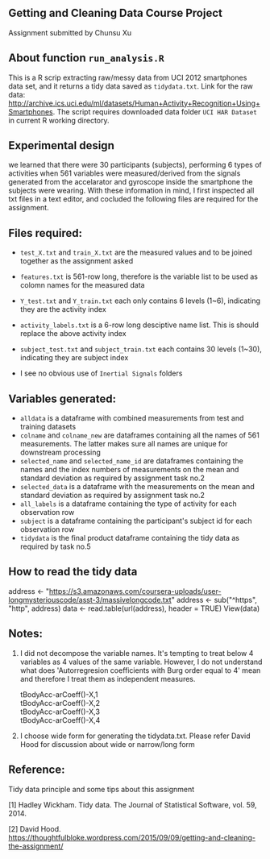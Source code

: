 ## Getting and Cleaning Data Course Project

Assignment submitted by Chunsu Xu


## About function `run_analysis.R`
This is a R scrip extracting raw/messy data from UCI 2012 smartphones data set, and it returns a tidy data saved as `tidydata.txt`. 
Link for the raw data: http://archive.ics.uci.edu/ml/datasets/Human+Activity+Recognition+Using+Smartphones. 
The script requires downloaded data folder `UCI HAR Dataset` in current R working directory.



## Experimental design
we learned that there were 30 participants (subjects), performing 6 types of activities when 561 variables were measured/derived from the signals generated from the accelarator and gyroscope inside the smartphone the subjects were wearing. With these information in mind, I first inspected all txt files in a text editor, and cocluded the following files are required for the assignment.


## Files required:

-  `test_X.txt` and `train_X.txt` are the measured values and to be joined together as the assignment asked

-  `features.txt` is 561-row long, therefore is the variable list to be used as colomn names for the measured data

-  `Y_test.txt` and `Y_train.txt` each only contains 6 levels (1~6), indicating they are the activity index

-  `activity_labels.txt` is a 6-row long desciptive name list. This is should replace the above activity index

-  `subject_test.txt` and `subject_train.txt` each contains 30 levels (1~30), indicating they are subject index

-  I see no obvious use of `Inertial Signals` folders

## Variables generated:
- `alldata` is a dataframe with combined measurements from test and training datasets
- `colname` and `colname_new` are dataframes containing all the names of 561 measurements. The latter makes sure all names are unique for downstream processing
- `selected_name` and `selected_name_id` are dataframes containing the names and the index numbers of measurements on the mean and standard deviation as required by assignment task no.2
- `selected_data` is a dataframe with the measurements on the mean and standard deviation as required by assignment task no.2
- `all_labels` is a dataframe containing the type of activity for each observation row
- `subject` is a dataframe containing the participant's subject id for each observation row
- `tidydata` is the final product dataframe containing the tidy data as required by task no.5 



## How to read the tidy data
address <- "https://s3.amazonaws.com/coursera-uploads/user-longmysteriouscode/asst-3/massivelongcode.txt"
address <- sub("^https", "http", address)
data <- read.table(url(address), header = TRUE) 
View(data)


## Notes: 
1. I did not decompose the variable names. It's tempting to treat below 4 variables as 4 values of the same variable. However, I do not understand what does 'Autorregresion coefficients with Burg order equal to 4' mean and therefore I treat them as independent measures.

   tBodyAcc-arCoeff()-X,1                                                                                                            
   tBodyAcc-arCoeff()-X,2                                                                                             
   tBodyAcc-arCoeff()-X,3                                                                               
   tBodyAcc-arCoeff()-X,4                                                                        

2. I choose wide form for generating the tidydata.txt. Please refer David Hood for discussion about wide or narrow/long form




## Reference:
Tidy data principle and some tips about this assignment

[1] Hadley Wickham. Tidy data. The Journal of Statistical Software, vol. 59, 2014.

[2] David Hood. https://thoughtfulbloke.wordpress.com/2015/09/09/getting-and-cleaning-the-assignment/


